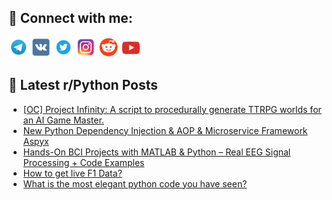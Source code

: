 ## 🔎 Connect with me:
[<img src="https://github.com/bullbesh/bullbesh/blob/main/images/Telegram.png" width="32" height="32" />](https://t.me/bullbesh)
[<img src="https://github.com/bullbesh/bullbesh/blob/main/images/VK.png" width="32" height="32" />](https://vk.com/bullbesh)
[<img src="https://github.com/bullbesh/bullbesh/blob/main/images/Twitter.png" width="32" height="32" />](https://twitter.com/bullbesh1)
[<img src="https://github.com/bullbesh/bullbesh/blob/main/images/Instagram.png" width="32" height="32" />](https://www.instagram.com/bullbesh)
[<img src="https://github.com/bullbesh/bullbesh/blob/main/images/Reddit.png" width="32" height="32" />](https://www.reddit.com/user/bullbesh)
[<img src="https://github.com/bullbesh/bullbesh/blob/main/images/YouTube.png" width="32" height="32" />](https://www.youtube.com/channel/UCtfjRs6uzgq5mfm8S06WTcg)

## 📕 Latest r/Python Posts
<!-- BLOG-POST-LIST:START -->
- [[OC] Project Infinity: A script to procedurally generate TTRPG worlds for an AI Game Master.](https://www.reddit.com/r/Python/comments/1m31ipy/oc_project_infinity_a_script_to_procedurally/)
- [New Python Dependency Injection &amp; AOP &amp; Microservice Framework Aspyx](https://www.reddit.com/r/Python/comments/1m319je/new_python_dependency_injection_aop_microservice/)
- [Hands-On BCI Projects with MATLAB &amp; Python – Real EEG Signal Processing + Code Examples](https://www.reddit.com/r/Python/comments/1m30sxo/handson_bci_projects_with_matlab_python_real_eeg/)
- [How to get live F1 Data?](https://www.reddit.com/r/Python/comments/1m2w516/how_to_get_live_f1_data/)
- [What is the most elegant python code you have seen?](https://www.reddit.com/r/Python/comments/1m2uuzs/what_is_the_most_elegant_python_code_you_have_seen/)
<!-- BLOG-POST-LIST:END -->
